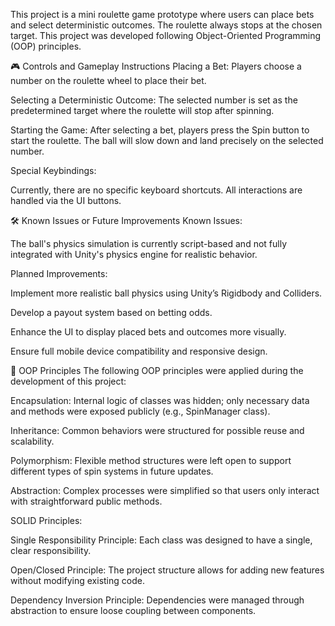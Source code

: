 This project is a mini roulette game prototype where users can place bets and select deterministic outcomes. The roulette always stops at the chosen target. This project was developed following Object-Oriented Programming (OOP) principles.

🎮 Controls and Gameplay Instructions
Placing a Bet:
Players choose a number on the roulette wheel to place their bet.

Selecting a Deterministic Outcome:
The selected number is set as the predetermined target where the roulette will stop after spinning.

Starting the Game:
After selecting a bet, players press the Spin button to start the roulette. The ball will slow down and land precisely on the selected number.

Special Keybindings:

Currently, there are no specific keyboard shortcuts. All interactions are handled via the UI buttons.

🛠️ Known Issues or Future Improvements
Known Issues:

The ball's physics simulation is currently script-based and not fully integrated with Unity's physics engine for realistic behavior.

Planned Improvements:

Implement more realistic ball physics using Unity’s Rigidbody and Colliders.

Develop a payout system based on betting odds.

Enhance the UI to display placed bets and outcomes more visually.

Ensure full mobile device compatibility and responsive design.


🧠 OOP Principles
The following OOP principles were applied during the development of this project:

Encapsulation:
Internal logic of classes was hidden; only necessary data and methods were exposed publicly (e.g., SpinManager class).

Inheritance:
Common behaviors were structured for possible reuse and scalability.

Polymorphism:
Flexible method structures were left open to support different types of spin systems in future updates.

Abstraction:
Complex processes were simplified so that users only interact with straightforward public methods.

SOLID Principles:

Single Responsibility Principle:
Each class was designed to have a single, clear responsibility.

Open/Closed Principle:
The project structure allows for adding new features without modifying existing code.

Dependency Inversion Principle:
Dependencies were managed through abstraction to ensure loose coupling between components.
